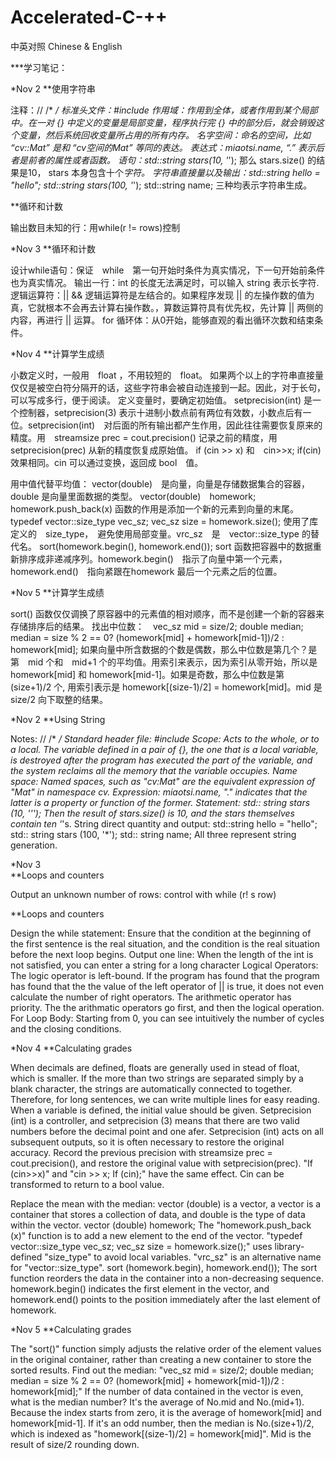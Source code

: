 # Accelerated-C-++
中英对照 Chinese &amp; English

***学习笔记：

*Nov 2
**使用字符串

注释：//   /* */
标准头文件：#include <iostream>
作用域：作用到全体，或者作用到某个局部中。在一对 {} 中定义的变量是局部变量，程序执行完 {} 中的部分后，就会销毁这个变量，然后系统回收变量所占用的所有内存。
名字空间：命名的空间，比如 “cv::Mat” 是和 “cv空间的Mat” 等同的表达。
表达式：miaotsi.name, “.” 表示后者是前者的属性或者函数。
语句：std::string stars(10, '*'); 那么 stars.size() 的结果是10， stars 本身包含十个*字符。
字符串直接量以及输出：std::string hello = "hello"; std::string stars(100, '*'); std::string name; 三种均表示字符串生成。
  
  
**循环和计数

输出数目未知的行：用while(r != rows)控制

*Nov 3
**循环和计数

设计while语句：保证　while　第一句开始时条件为真实情况，下一句开始前条件也为真实情况。
输出一行：int 的长度无法满足时，可以输入 string 表示长字符.
逻辑运算符：|| && 逻辑运算符是左结合的。如果程序发现 || 的左操作数的值为真，它就根本不会再去计算右操作数。，算数运算符具有优先权，先计算 || 两侧的内容，再进行 || 运算。
for 循环体：从0开始，能够直观的看出循环次数和结束条件。

*Nov 4
**计算学生成绩

小数定义时，一般用　float ，不用较短的　float。
如果两个以上的字符串直接量仅仅是被空白符分隔开的话，这些字符串会被自动连接到一起。因此，对于长句，可以写成多行，便于阅读。
定义变量时，要确定初始值。
setprecision(int) 是一个控制器，setprecision(3) 表示十进制小数点前有两位有效数，小数点后有一位。setprecision(int)　对后面的所有输出都产生作用，因此往往需要恢复原来的精度。用　streamsize prec = cout.precision() 记录之前的精度，用 setprecision(prec) 从新的精度恢复成原始值。
if (cin >> x) 和　cin>>x; if(cin) 效果相同。cin 可以通过变换，返回成 bool　值。

用中值代替平均值：
vector(double)　是向量，向量是存储数据集合的容器，double 是向量里面数据的类型。
vector(double)　homework; homework.push_back(x) 函数的作用是添加一个新的元素到向量的末尾。
typedef vector<double>::size_type vec_sz; vec_sz size = homework.size(); 使用了库定义的　size_type，　避免使用局部变量。vrc_sz　是　vector<double>::size_type 的替代名。
sort(homework.begin(), homework.end()); sort 函数把容器中的数据重新排序成非递减序列。homework.begin()　指示了向量中第一个元素，　homework.end()　指向紧跟在homework 最后一个元素之后的位置。
  
*Nov 5
**计算学生成绩

sort() 函数仅仅调换了原容器中的元素值的相对顺序，而不是创建一个新的容器来存储排序后的结果。
找出中位数：　vec_sz mid = size/2; double median; median = size % 2 == 0? (homework[mid] + homework[mid-1])/2 : homework[mid]; 如果向量中所含数据的个数是偶数，那么中位数是第几个？是第　mid 个和　mid+1 个的平均值。用索引来表示，因为索引从零开始，所以是　homework[mid] 和 homework[mid-1]。如果是奇数，那么中位数是第 (size+1)/2 个, 用索引表示是 homework[(size-1)/2] = homework[mid]。mid 是　size/2 向下取整的结果。

*Nov 2
**Using String 

Notes: // /* */
Standard header file: #include <iostream>
Scope: Acts to the whole, or to a local. The variable defined in a pair of {}, the one that is a local variable, is destroyed after the program has executed the part of the variable, and the system reclaims all the memory that the variable occupies.
Name space: Named spaces, such as "cv:Mat" are the equivalent expression of "Mat" in namespace cv.
Expression: miaotsi.name, "." indicates that the latter is a property or function of the former.
Statement: std:: string stars (10, '''); Then the result of stars.size() is 10, and the stars themselves contain ten '*'s.
String direct quantity and output: std::string hello = "hello"; std:: string stars (100, '*'); std:: string name; All three represent string generation.

*Nov 3  
**Loops and counters

Output an unknown number of rows: control with while (r! s row)


**Loops and counters

Design the while statement: Ensure that the condition at the beginning of the first sentence is the real situation, and the condition is the real situation before the next loop begins.
Output one line: When the length of the int is not satisfied, you can enter a string for a long character
Logical Operators: The logic operator is left-bound. If the program has found that the program has found that the the value of the left operator of || is true, it does not even calculate the number of right operators. The arithmetic operator has priority. The the arithmatic operators go first, and then the logical operation.
For Loop Body: Starting from 0, you can see intuitively the number of cycles and the closing conditions.

*Nov 4
**Calculating grades

When decimals are defined, floats are generally used in stead of float, which is smaller.
If the more than two strings are separated simply  by a blank character, the strings are automatically connected to together. Therefore, for long sentences, we can write multiple lines for easy reading.
When a variable is defined, the initial value should be given.
Setprecision (int) is a controller, and setprecision (3) means that there are two valid numbers before the decimal point and one afer. Setprecision (int) acts on all subsequent outputs, so it is often necessary to restore the original accuracy. Record the previous precision with streamsize prec = cout.precision(), and restore the original value with setprecision(prec).
"If (cin>>x)" and "cin >> x; If (cin);" have the same effect. Cin can be transformed to return to a bool value.

Replace the mean with the median:
vector (double) is a vector, a vector is a container that stores a collection of data, and double is the type of data within the vector.
vector (double) homework; The "homework.push_back (x)" function is to add a new element to the end of the vector.
"typedef vector<double>::size_type vec_sz; vec_sz size = homework.size();" uses library-defined "size_type" to avoid local variables. "vrc_sz" is an alternative name for "vector<double>::size_type".
sort (homework.begin), homework.end()); The sort function reorders the data in the container into a non-decreasing sequence. homework.begin() indicates the first element in the vector, and homework.end() points to the position immediately after the last element of homework.
  
*Nov 5
**Calculating grades

The "sort()" function simply adjusts the relative order of the element values in the original container, rather than creating a new container to store the sorted results.
Find out the median: "vec_sz mid = size/2; double median; median = size % 2 == 0? (homework[mid] + homework[mid-1])/2 : homework[mid];" If the number of data contained in the vector is even, what is the median number? It's the average of No.mid and No.(mid+1). Because the index starts from zero, it is the average of homework[mid] and homework[mid-1]. If it's an odd number, then the median is No.(size+1)/2, which is indexed as "homework[(size-1)/2] = homework[mid]". Mid is the result of size/2 rounding down.
